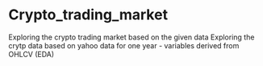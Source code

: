# Crypto_trading_market
Exploring the crypto trading market based on the given data
Exploring the crytp data based on yahoo data for one year - variables derived from OHLCV (EDA)
